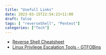 ```yaml
---
title: "Usefull Links"
date: 2023-03-15T22:54:21+11:00
draft: false
tags: [ "reverseShell", "Pentest"]
categories: ["Tech"]
---
```


- [Reverse Shell Cheatsheet](https://github.com/swisskyrepo/PayloadsAllTheThings/blob/master/Methodology%20and%20Resources/Reverse%20Shell%20Cheatsheet.md)
- [Linux Privilege Escalation Tools - GTFOBins](https://gtfobins.github.io/)